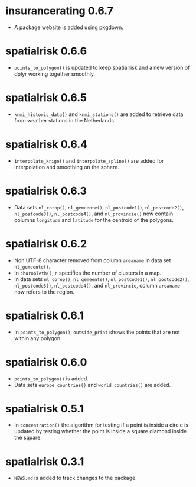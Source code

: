 # insurancerating 0.6.7

* A package website is added using pkgdown.

# spatialrisk 0.6.6

* `points_to_polygon()` is updated to keep spatialrisk and a new version of dplyr working together smoothly.

# spatialrisk 0.6.5

* `knmi_historic_data()` and `knmi_stations()` are added to retrieve data from weather stations in the Netherlands.

# spatialrisk 0.6.4

* `interpolate_krige()` and `interpolate_spline()` are added for interpolation and smoothing on the sphere. 

# spatialrisk 0.6.3

* Data sets `nl_corop()`, `nl_gemeente()`, `nl_postcode1()`, `nl_postcode2()`, `nl_postcode3()`, `nl_postcode4()`, and `nl_provincie()` now contain columns `longitude` and `latitude` for the centroid of the polygons. 

# spatialrisk 0.6.2

* Non UTF-8 character removed from column `areaname` in data set `nl_gemeente()`.
* In `choropleth()`, `n` specifies the number of clusters in a map.
* In data sets `nl_corop()`, `nl_gemeente()`, `nl_postcode1()`, `nl_postcode2()`, `nl_postcode3()`, `nl_postcode4()`, and `nl_provincie`, column `areaname` now refers to the region. 

# spatialrisk 0.6.1

* In `points_to_polygon()`, `outside_print` shows the points that are not within any polygon. 

# spatialrisk 0.6.0

* `points_to_polygon()` is added.
* Data sets `europe_countries()` and `world_countries()` are added.

# spatialrisk 0.5.1

* In `concentration()` the algorithm for testing if a point is inside a circle is updated by testing whether the point is inside a square diamond inside the square. 

# spatialrisk 0.3.1

* `NEWS.md` is added to track changes to the package.
